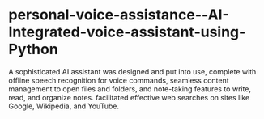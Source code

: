 # personal-voice-assistance--AI-Integrated-voice-assistant-using-Python
A sophisticated AI assistant was designed and put into use, complete with offline speech recognition for voice commands, seamless content management to open files and folders, and note-taking features to write, read, and organize notes. facilitated effective web searches on sites like Google, Wikipedia, and YouTube.
